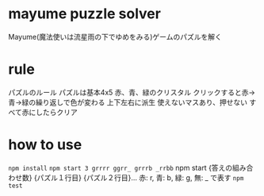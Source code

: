 
# mayume puzzle solver
Mayume(魔法使いは流星雨の下でゆめをみる)ゲームのパズルを解く

# rule
パズルのルール
パズルは基本4x5
赤、青、緑のクリスタル
クリックすると赤→青→緑の繰り返しで色が変わる
上下左右に派生
使えないマスあり、押せない
すべて赤にしたらクリア

# how to use
`npm install`
`npm start 3 grrrr ggrr_ grrrb _rrbb`
npm start {答えの組み合わせ数} {パズル１行目} {パズル２行目}...
赤: r, 青: b, 緑: g, 無: _ で表す
`npm test`
